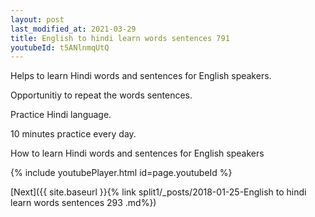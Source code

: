```yaml
---
layout: post
last_modified_at: 2021-03-29
title: English to hindi learn words sentences 791 
youtubeId: t5ANlnmqUtQ
---
```

 
 
Helps to learn Hindi words and sentences for English speakers.

Opportunitiy to repeat the words sentences. 

Practice Hindi language. 
 
10 minutes practice every day. 
 
How to learn Hindi words and sentences for English speakers 
 
{% include youtubePlayer.html id=page.youtubeId %}
 
 
[Next]({{ site.baseurl }}{% link  split1/_posts/2018-01-25-English to hindi learn words sentences 293 .md%})
 
